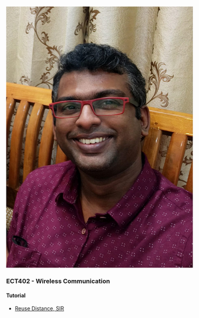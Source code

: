 ![Jinu Jayachandran](https://github.com/jinujayachandran/jinujayachandran.github.io/blob/main/images/Photo.jpeg)

### ECT402 - Wireless Communication
#### Tutorial
+ [Reuse Distance, SIR](https://drive.google.com/file/d/1LMHgypJYCYO2pH6nV2mKElxFl6IIF0JN/view?usp=share_link)
